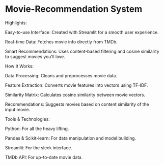 # Movie-Recommendation System

 Highlights:

Easy-to-use Interface: Created with Streamlit for a smooth user experience.

Real-time Data: Fetches movie info directly from TMDb.

Smart Recommendations: Uses content-based filtering and cosine similarity to suggest movies you'll love.


 How It Works:

Data Processing: Cleans and preprocesses movie data.

Feature Extraction: Converts movie features into vectors using TF-IDF.

Similarity Matrix: Calculates cosine similarity between movie vectors.

Recommendations: Suggests movies based on content similarity of the input movie.


 Tools & Technologies:

Python: For all the heavy lifting.

Pandas & Scikit-learn: For data manipulation and model building.

Streamlit: For the sleek interface.

TMDb API: For up-to-date movie data.
